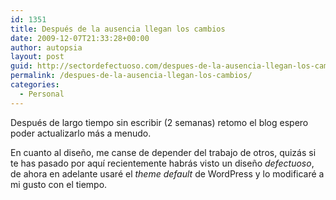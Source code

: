 ```yaml
---
id: 1351
title: Después de la ausencia llegan los cambios
date: 2009-12-07T21:33:28+00:00
author: autopsia
layout: post
guid: http://sectordefectuoso.com/despues-de-la-ausencia-llegan-los-cambios/
permalink: /despues-de-la-ausencia-llegan-los-cambios/
categories:
  - Personal
---
```

Después de largo tiempo sin escribir (2 semanas) retomo el blog espero poder actualizarlo más a menudo.

En cuanto al diseño, me canse de depender del trabajo de otros, quizás si te has pasado por aquí recientemente habrás visto un diseño _defectuoso_, de ahora en adelante usaré el _theme default_ de WordPress y lo modificaré a mi gusto con el tiempo.
